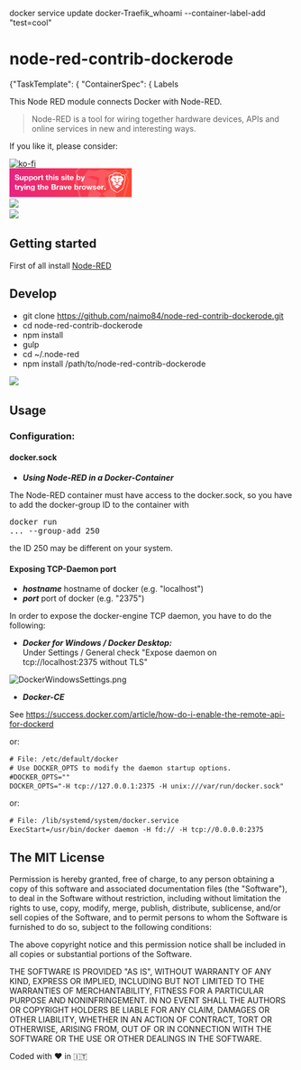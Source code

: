 docker service update docker-Traefik_whoami --container-label-add "test=cool"


# node-red-contrib-dockerode


{"TaskTemplate": {
"ContainerSpec": {
    Labels


This Node RED module connects Docker with Node-RED.

> Node-RED is a tool for wiring together hardware devices, APIs and online services in new and interesting ways.

If you like it, please consider:

[![ko-fi](https://www.ko-fi.com/img/githubbutton_sm.svg)](https://ko-fi.com/T6T412CXA)
<br><a target="blank" href="https://brave.com/nai412"><img src="./examples/support_banner.png"/></a>
<br><a target="blank" href="https://paypal.me/NeumannBenjamin"><img src="https://img.shields.io/badge/Donate-PayPal-blue.svg"/></a>
<br><a target="blank" href="https://blockchain.info/payment_request?address=3KDjCmXsGFYawmycXRsVwfFbphog117N8P"><img src="https://img.shields.io/badge/Donate-Bitcoin-green.svg"/></a> 

## Getting started

First of all install [Node-RED](http://nodered.org/docs/getting-started/installation)

## Develop

* git clone https://github.com/naimo84/node-red-contrib-dockerode.git
* cd node-red-contrib-dockerode
* npm install
* gulp
* cd ~/.node-red 
* npm install /path/to/node-red-contrib-dockerode

<img src="https://img.shields.io/npm/dy/node-red-contrib-dockerode?style=for-the-badge"/>

## Usage

### Configuration:

#### docker.sock

- ***Using Node-RED in a Docker-Container***

The Node-RED container must have access to the docker.sock, so you have to add the docker-group ID to the container with <pre>docker run ... --group-add 250</pre> the ID 250 may be different on your system.

#### Exposing TCP-Daemon port

- ***hostname*** hostname of docker (e.g. "localhost")
- ***port*** port of docker (e.g. "2375")

In order to expose the docker-engine TCP daemon, you have to do the following:

- ***Docker for Windows / Docker Desktop:*** 
<br>Under Settings / General check "Expose daemon on tcp://localhost:2375 without TLS"

![DockerWindowsSettings.png](https://github.com/naimo84/node-red-contrib-dockerode/raw/master/examples/DockerWindowsSettings.png)

- ***Docker-CE***

See https://success.docker.com/article/how-do-i-enable-the-remote-api-for-dockerd

or: 

```
# File: /etc/default/docker
# Use DOCKER_OPTS to modify the daemon startup options.
#DOCKER_OPTS=""
DOCKER_OPTS="-H tcp://127.0.0.1:2375 -H unix:///var/run/docker.sock"
```

or: 

```
# File: /lib/systemd/system/docker.service
ExecStart=/usr/bin/docker daemon -H fd:// -H tcp://0.0.0.0:2375
```





## The MIT License
Permission is hereby granted, free of charge, to any person obtaining a copy
of this software and associated documentation files (the "Software"), to deal in the Software without restriction, including without limitation the rights to use, copy, modify, merge, publish, distribute, sublicense, and/or sell copies of the Software, and to permit persons to whom the Software is furnished to do so, subject to the following conditions:

The above copyright notice and this permission notice shall be included in
all copies or substantial portions of the Software.

THE SOFTWARE IS PROVIDED "AS IS", WITHOUT WARRANTY OF ANY KIND, EXPRESS OR IMPLIED, INCLUDING BUT NOT LIMITED TO THE WARRANTIES OF MERCHANTABILITY, FITNESS FOR A PARTICULAR PURPOSE AND NONINFRINGEMENT. IN NO EVENT SHALL THE
AUTHORS OR COPYRIGHT HOLDERS BE LIABLE FOR ANY CLAIM, DAMAGES OR OTHER LIABILITY, WHETHER IN AN ACTION OF CONTRACT, TORT OR OTHERWISE, ARISING FROM, OUT OF OR IN CONNECTION WITH THE SOFTWARE OR THE USE OR OTHER DEALINGS IN THE SOFTWARE.

Coded with :heart: in :it:
